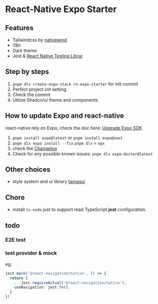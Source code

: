 # React-Native Expo Starter

## Features

- Tailwindcss by [nativewind](https://www.nativewind.dev/v4/overview)
- i18n
- Dark theme
- Jest & [React Native Testing Librar](https://callstack.github.io/react-native-testing-library/)

## Step by steps

1. `pnpm dlx create-expo-stack rn-expo-starter` for init commit
2. Perfect project init setting
3. Check the commit
4. Utilize Shadcn/ui theme and components

## How to update Expo and react-native

react-native rely on Expo, check the doc here: [Upgrade Expo SDK](https://docs.expo.dev/workflow/upgrading-expo-sdk-walkthrough/)

1. `pnpm install expo@latest` or `pnpm install expo@next`
2. `pnpm dlx expo install --fix` `pnpm dlx` = `npx`
3. check the [Changelog](https://github.com/expo/expo/blob/main/packages/expo/CHANGELOG.md)
4. Check for any possible known issues: `pnpm dlx expo-doctor@latest`

## Other choices

- style system and ui library [tamagui](https://tamagui.dev/)

## Chore

- install `ts-node` just to support read TypeScript **jest** configuration.

## todo

### E2E test

### test provider & mock

eg:

```ts
jest.mock('@react-navigation/native', () => {
  return {
    ...jest.requireActual('@react-navigation/native'),
    useNavigation: jest.fn(),
  }
})
```
